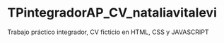 # TPintegradorAP_CV_nataliavitalevi
Trabajo práctico integrador, CV ficticio en HTML, CSS y JAVASCRIPT 
